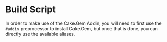 # Build Script

In order to make use of the Cake.Gem Addin, you will need to first use the `#addin` preprocessor to install Cake.Gem, but once that is done, you can directly use the available aliases.